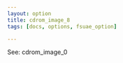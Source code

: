 ```yaml
---
layout: option
title: cdrom_image_8
tags: [docs, options, fsuae_option]

---
```


See: cdrom_image_0
